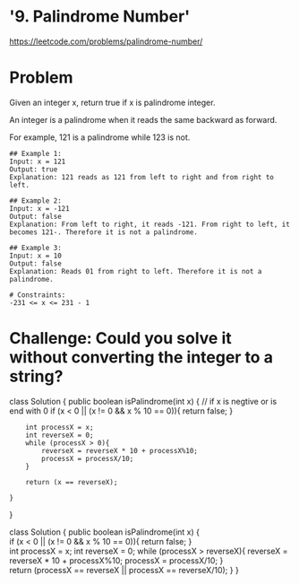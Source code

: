 # '9. Palindrome Number'
https://leetcode.com/problems/palindrome-number/

# Problem
Given an integer x, return true if x is palindrome integer.

An integer is a palindrome when it reads the same backward as forward.

For example, 121 is a palindrome while 123 is not.
 
```
## Example 1:
Input: x = 121
Output: true
Explanation: 121 reads as 121 from left to right and from right to left.
```
```
## Example 2:
Input: x = -121
Output: false
Explanation: From left to right, it reads -121. From right to left, it becomes 121-. Therefore it is not a palindrome.
```

```
## Example 3:
Input: x = 10
Output: false
Explanation: Reads 01 from right to left. Therefore it is not a palindrome.
``` 

```
# Constraints:
-231 <= x <= 231 - 1
```

# Challenge: Could you solve it without converting the integer to a string?

class Solution {
    public boolean isPalindrome(int x) {
        // if x is negtive or is end with 0 
        if (x < 0 || (x != 0 && x % 10 == 0)){
            return false;
        }
        
        int processX = x;
        int reverseX = 0;
        while (processX > 0){
            reverseX = reverseX * 10 + processX%10;
            processX = processX/10;
        }
        
        return (x == reverseX);
        
    }
}



class Solution {
    public boolean isPalindrome(int x) {        
       if (x < 0 || (x != 0 && x % 10 == 0)){
            return false;
        }       
        int processX = x;
        int reverseX = 0;
        while (processX > reverseX){
            reverseX = reverseX * 10 + processX%10;
            processX = processX/10;
        }        
        return (processX == reverseX || processX == reverseX/10);
    }
}